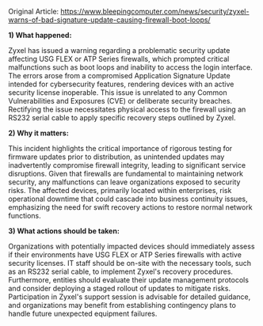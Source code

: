 Original Article: https://www.bleepingcomputer.com/news/security/zyxel-warns-of-bad-signature-update-causing-firewall-boot-loops/

**1) What happened:**

Zyxel has issued a warning regarding a problematic security update affecting USG FLEX or ATP Series firewalls, which prompted critical malfunctions such as boot loops and inability to access the login interface. The errors arose from a compromised Application Signature Update intended for cybersecurity features, rendering devices with an active security license inoperable. This issue is unrelated to any Common Vulnerabilities and Exposures (CVE) or deliberate security breaches. Rectifying the issue necessitates physical access to the firewall using an RS232 serial cable to apply specific recovery steps outlined by Zyxel.

**2) Why it matters:**

This incident highlights the critical importance of rigorous testing for firmware updates prior to distribution, as unintended updates may inadvertently compromise firewall integrity, leading to significant service disruptions. Given that firewalls are fundamental to maintaining network security, any malfunctions can leave organizations exposed to security risks. The affected devices, primarily located within enterprises, risk operational downtime that could cascade into business continuity issues, emphasizing the need for swift recovery actions to restore normal network functions.

**3) What actions should be taken:**

Organizations with potentially impacted devices should immediately assess if their environments have USG FLEX or ATP Series firewalls with active security licenses. IT staff should be on-site with the necessary tools, such as an RS232 serial cable, to implement Zyxel's recovery procedures. Furthermore, entities should evaluate their update management protocols and consider deploying a staged rollout of updates to mitigate risks. Participation in Zyxel's support session is advisable for detailed guidance, and organizations may benefit from establishing contingency plans to handle future unexpected equipment failures.